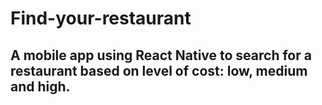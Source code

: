 # Find-your-restaurant
## A mobile app using React Native to search for a restaurant based on level of cost: low, medium and high. 

